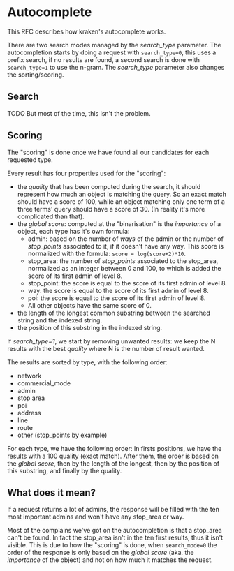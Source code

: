 # Autocomplete

This RFC describes how kraken's autocomplete works.

There are two search modes managed by the *search_type* parameter. The autocompletion starts by doing a request with
`search_type=0`, this uses a prefix search, if no results are found, a second search is done with `search_type=1` to
use the n-gram.
The *search_type* parameter also changes the sorting/scoring.

## Search
TODO
But most of the time, this isn't the problem.

## Scoring
The "scoring" is done once we have found all our candidates for each requested type.

Every result has four properties used for the "scoring":
  - the *quality* that has been computed during the search, it should represent how much an object is matching
        the query. So an exact match should have a score of 100, while an object matching only one term of a three
        terms' query should have a score of 30. (In reality it's more complicated than that).
  - the *global score*: computed at the "binarisation" is the *importance* of a object, each type has it's own formula:
    - admin: based on the number of *ways* of the admin or the number of *stop_points* associated to it, if it doesn't have any way. This score is normalized with the formula: `score = log(score+2)*10`.
    - stop_area: the number of *stop_points* associated to the stop_area, normalized as an integer between 0 and 100,
      to which is added the score of its first admin of level 8.
    - stop_point: the score is equal to the score of its first admin of level 8.
    - way: the score is equal to the score of its first admin of level 8.
    - poi: the score is equal to the score of its first admin of level 8.
    - All other objects have the same score of 0.
  - the length of the longest common substring between the searched string and the indexed string.
  - the position of this substring in the indexed string.


If *search_type=1*, we start by removing unwanted results: we keep the N results with the best *quality*
where N is the number of result wanted.

The results are sorted by type, with the following order:
  - network
  - commercial_mode
  - admin
  - stop area
  - poi
  - address
  - line
  - route
  - other (stop_points by example)


For each type, we have the following order:
In firsts positions, we have the results with a 100 quality (exact match). After them, the order is based
on the *global score*, then by the length of the longest, then by the position of this substring,
and finally by the quality.


## What does it mean?
If a request returns a lot of admins, the response will be filled with the ten most important admins
and won't have any stop_area or way.

Most of the complains we've got on the autocompletion is that a stop_area can't be found.
In fact the stop_area isn't in the ten first results, thus it isn't visible. This is due to how the "scoring" is done, when `search_mode=0` the order of the response is only based on the *global score* (aka. the *importance* of the
object) and not on how much it matches the request.
